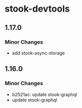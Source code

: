 # stook-devtools

## 1.17.0

### Minor Changes

- add stook-async-storage

## 1.16.0

### Minor Changes

- b2521ac: update stook-graphql
- update stook-graphql
